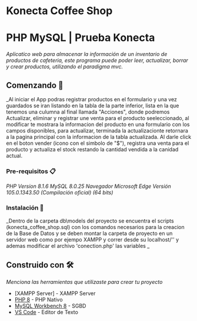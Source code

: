 # Konecta Coffee Shop

# PHP MySQL | Prueba Konecta

_Aplicatico web para almacenar la información de un inventario de productos de cafeteria, este programa puede poder leer, actualizar, borrar y crear productos, utilizando el paradigma mvc._

## Comenzando 🚀

\_Al iniciar el App podras registrar productos en el formulario y una vez guardados se iran listando en la tabla de la parte inferior, lista en la que tenemos una culumna al final llamada "Acciones", donde podremos Actualizar, eliminar y registrar une venta para el producto seeleccionado, al modificar te mostrara la informacion del producto en una formulario con los campos disponibles, para actualizar, terminada la actualizacionte retornara a la pagina principal con la informacion de la tabla actualizada. Al darle click en el boton vender (icono con el simbolo de "$"), registra una venta para el producto y actualiza el stock restando la cantidad vendida a la canidad actual.

### Pre-requisitos 📋

_PHP Version 8.1.6_
_MySQL 8.0.25_
_Navegador Microsoft Edge Versión 105.0.1343.50 (Compilación oficial) (64 bits)_

### Instalación 🔧

_Dentro de la carpeta db\models del proyecto se encuentra el scripts (konecta_coffee_shop.sql) con los comandos necesarios para la creacion de la Base de Datos y se deben montar la carpeta de proyecto en un servidor web como por ejempo XAMPP y correr desde su localhost/'<ruta de la carpeta del proyecto en el servidor apuntando a su index.php>' y ademas modificar el archivo 'conection.php' las variables _

## Construido con 🛠️

_Menciona las herramientas que utilizaste para crear tu proyecto_

- [XAMPP Server] - XAMPP Server
- [PHP 8](https://www.php.net/downloads/) - PHP Nativo
- [MySQL Workbench 8](https://dev.mysql.com/downloads/workbench/) - SGBD
- [VS Code](https://code.visualstudio.com/Download/) - Editor de Texto
